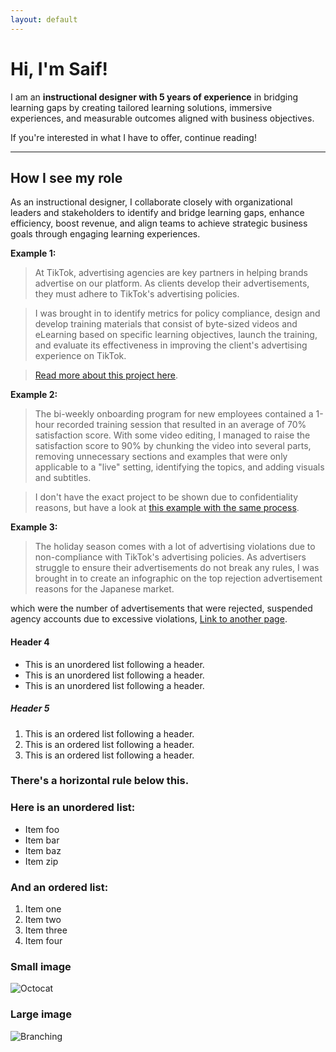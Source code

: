 ```yaml
---
layout: default
---
```


# Hi, I'm Saif!
I am an **instructional designer with 5 years of experience** in bridging learning gaps by creating tailored learning solutions, immersive experiences, and measurable outcomes aligned with business objectives.

If you're interested in what I have to offer, continue reading!
* * *

## How I see my role
As an instructional designer, I collaborate closely with organizational leaders and stakeholders to identify and bridge learning gaps, enhance efficiency, boost revenue, and align teams to achieve strategic business goals through engaging learning experiences.

**Example 1:**
>At TikTok, advertising agencies are key partners in helping brands advertise on our platform. As clients develop their advertisements, they must adhere to TikTok's advertising policies.

>I was brought in to identify metrics for policy compliance, design and develop training materials that consist of byte-sized videos and eLearning based on specific learning objectives, launch the training, and evaluate its effectiveness in improving the client's advertising experience on TikTok.

>[Read more about this project here](./another-page.html).

**Example 2:**
>The bi-weekly onboarding program for new employees contained a 1-hour recorded training session that resulted in an average of 70% satisfaction score. With some video editing, I managed to raise the satisfaction score to 90% by chunking the video into several parts, removing unnecessary sections and examples that were only applicable to a "live" setting, identifying the topics, and adding visuals and subtitles.

>I don't have the exact project to be shown due to confidentiality reasons, but have a look at [this example with the same process]().

**Example 3:**
>The holiday season comes with a lot of advertising violations due to non-compliance with TikTok's advertising policies. As advertisers struggle to ensure their advertisements do not break any rules, I was brought in to create an infographic on the top rejection advertisement reasons for the Japanese market.



which were the number of advertisements that were rejected, suspended agency accounts due to excessive violations, 
[Link to another page](./another-page.html).

#### Header 4

*   This is an unordered list following a header.
*   This is an unordered list following a header.
*   This is an unordered list following a header.

##### Header 5

1.  This is an ordered list following a header.
2.  This is an ordered list following a header.
3.  This is an ordered list following a header.


### There's a horizontal rule below this.



### Here is an unordered list:

*   Item foo
*   Item bar
*   Item baz
*   Item zip

### And an ordered list:

1.  Item one
1.  Item two
1.  Item three
1.  Item four


### Small image

![Octocat](https://github.githubassets.com/images/icons/emoji/octocat.png)

### Large image

![Branching](https://guides.github.com/activities/hello-world/branching.png)
